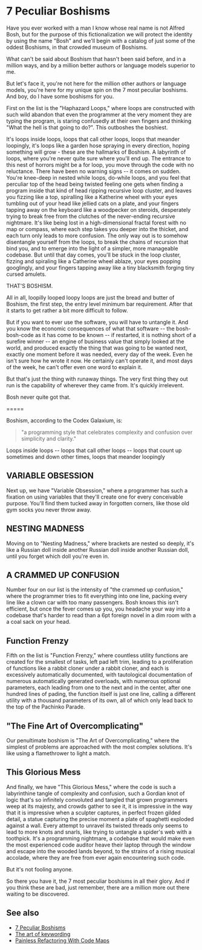# 7 Peculiar Boshisms

Have you ever worked with a man I know whose real name is not Alfred Bosh, but for the purpose of this fictionalization we will protect the identity by using the name "Bosh" and we'll begin with a catalog of just some of the oddest Boshisms, in that crowded museum of Boshisms.

What can't be said about Boshism that hasn't been said before, and in a million ways, and by a million better authors or language models superior to me.

But let's face it, you're not here for the million other authors or language models, you're here for my unique spin on the 7 most peculiar boshisms. And boy, do I have some boshisms for you.

First on the list is the "Haphazard Loops," where loops are constructed with such wild abandon that even the programmer at the very moment they are typing the program, is staring confusedly at their own fingers and thinking "What the hell is that going to do?". This outboshes the boshiest.

It's loops inside loops, loops that call other loops, loops that meander loopingly, it's loops like a garden hose spraying in every direction, hoping something will grow - these are the hallmarks of Boshism. A labyrinth of loops, where you're never quite sure where you'll end up. The entrance to this nest of horrors might be a for loop, you move through the code with no reluctance. There have been no warning signs -- it comes on sudden. You're knee-deep in nested while loops, do-while loops, and you feel that perculiar top of the head being twisted feeling one gets when finding a program inside that kind of head ripping recursive loop cluster, and leaves you fizzing like a top, spiralling like a Katherine wheel with your eyes tumbling out of your head like jellied cats on a plate, and your fingers tapping away on the keyboard like a woodpecker on steroids, desperately trying to break free from the clutches of the never-ending recursive nightmare. It's like being lost in a high-dimensional fractal forest with no map or compass, where each step takes you deeper into the thicket, and each turn only leads to more confusion. The only way out is to somehow disentangle yourself from the loops, to break the chains of recursion that bind you, and to emerge into the light of a simpler, more manageable codebase. But until that day comes, you'll be stuck in the loop cluster, fizzing and spiraling like a Catherine wheel ablaze, your eyes popping googlingly, and your fingers tapping away like a tiny blacksmith forging tiny cursed amulets.

THAT'S BOSHISM.

All in all, loopilly looped loopy loops are just the bread and butter of Boshism, the first step, the entry level minimum bar requirement. After that it starts to get rather a bit more difficult to follow.

But if you want to ever use the software, you will have to untangle it. And you know the economic consequences of what that software -- the bosh-bosh-code as it has come to be known -- if restarted, it is nothing short of a surefire winner -- an engine of business value that simply looked at the world, and produced exactly the thing that was going to be wanted next, exactly one moment before it was needed, every day of the week. Even he isn't sure how he wrote it now. He certainly can't operate it, and most days of the week, he can't offer even one word to explain it.

But that's just the thing with runaway things. The very first thing they out run is the capability of wherever they came from. It's quickly irrelevent.

Bosh never quite got that.


=====

Boshism, according to the Codex Galaxium, is:

> "a programming style that celebrates complexity and confusion over simplicity and clarity."



Loops inside loops -- loops that call other loops -- loops that count up sometimes and down other times, loops that meander loopingly


## VARIABLE OBSESSION

Next up, we have "Variable Obsession," where a programmer has such a fixation on using variables that they'll create one for every conceivable purpose. You'll find them tucked away in forgotten corners, like those old gym socks you never throw away.


## NESTING MADNESS

Moving on to "Nesting Madness," where brackets are nested so deeply, it's like a Russian doll inside another Russian doll inside another Russian doll, until you forget which doll you're even in.


## A CRAMMED UP CONFUSION

Number four on our list is the intensity of "the crammed up confusion," where the programmer tries to fit everything into one line, packing every line like a clown car with too many passengers. Bosh knows this isn't efficient, but once the fever comes up you, you headache your way into a codebase that's harder to read than a 6pt foreign novel in a dim room with a a coal sack on your head.

## Function Frenzy

Fifth on the list is "Function Frenzy," where countless utility functions are created for the smallest of tasks, left pad left trim, leading to a proliferation of functions like a rabbit cloner under a rabbit cloner, and each is excessively automatically documented, with tautological documentation of numerous automatically generated overloads, with numerous optional parameters, each leading from one to the next and in the center, after one hundred lines of pading, the function itself is just one line, calling a different utility with a thousand parameters of its own, all of which only lead back to the top of the Pachinko Parade.

## "The Fine Art of Overcomplicating"

Our penultimate boshism is "The Art of Overcomplicating," where the simplest of problems are approached with the most complex solutions. It's like using a flamethrower to light a match.


## This Glorious Mess

And finally, we have "This Glorious Mess," where the code is such a labyrinthine tangle of complexity and confusion, such a Gordian knot of logic that's so infinitely convoluted and tangled that grown programmers weep at its majesty, and crowds gather to see it, it is impressive in the way that it is impressive when a sculpter captures, in perfect frozen gilded detail, a statue capturing the precise moment a plate of spaghetti exploded against a wall. Every attempt to unravel its twisted threads only seems to lead to more knots and snarls, like trying to untangle a spider's web with a toothpick. It's a programming nightmare, a codebase that would make even the most experienced code auditor heave their laptop through the window and escape into the wooded lands beyond, to the strains of a rising musical accolade, where they are free from ever again encountering such code.

But it's not fooling anyone.



So there you have it, the 7 most peculiar boshisms in all their glory. And if you think these are bad, just remember, there are a million more out there waiting to be discovered.


## See also

- [7 Peculiar Boshisms](7-peculiar-boshisms.md)
- [The art of keywording](art-of-keywording.md)
- [Painless Refactoring With Code Maps](refactoring-maps.md)

